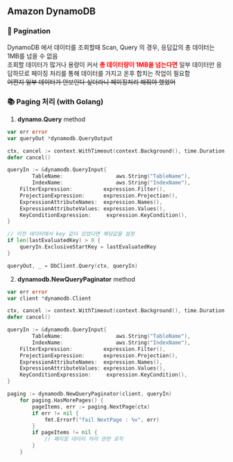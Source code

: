 ## Amazon DynamoDB

### 📖 Pagination
DynamoDB 에서 데이터를 조회할때 Scan, Query 의 경우, 응답값의 총 데이터는 1MB를 넘을 수 없음 <br/>
조회할 데이터가 많거나 용량이 커서 **<span style="color: red;">총 데이터량이 1MB을 넘는다면</span>** 일부 데이터만 응답하므로 페이징 처리를 통해 데이터를 가지고 온후 합치는 작업이 필요함 <br/>
~~어쩐지 일부 데이터가 안보인다 싶더라니 페이징처리 해줘야 했었어~~

### 📚 Paging 처리 (with Golang)
1. **dynamo.Query** method
``` go
var err error
var queryOut *dynamodb.QueryOutput

ctx, cancel := context.WithTimeout(context.Background(), time.Duration(5)*time.Second)
defer cancel()

queryIn := &dynamodb.QueryInput{
        TableName:                 aws.String("TableName"),
        IndexName:                 aws.String("IndexName"),
	FilterExpression:          expression.Filter(),
	ProjectionExpression:      expression.Projection(),
	ExpressionAttributeNames:  expression.Names(),
	ExpressionAttributeValues: expression.Values(),
	KeyConditionExpression:     expression.KeyCondition(),
}

// 이전 데이터에서 key 값이 있었다면 해당값을 설정
if len(lastEvaluatedKey) > 0 {
	queryIn.ExclusiveStartKey = lastEvaluatedKey
}

queryOut, _ = DbClient.Query(ctx, queryIn)
```

2. **dynamodb.NewQueryPaginator** method
``` go
var err error
var client *dynamodb.Client

ctx, cancel := context.WithTimeout(context.Background(), time.Duration(5)*time.Second)
defer cancel()

queryIn := &dynamodb.QueryInput{
        TableName:                 aws.String("TableName"),
        IndexName:                 aws.String("IndexName"),
	FilterExpression:          expression.Filter(),
	ProjectionExpression:      expression.Projection(),
	ExpressionAttributeNames:  expression.Names(),
	ExpressionAttributeValues: expression.Values(),
	KeyConditionExpression:     expression.KeyCondition(),
}

paging := dynamodb.NewQueryPaginator(client, queryIn)
	for paging.HasMorePages() {
		pageItems, err := paging.NextPage(ctx)
		if err != nil {
			fmt.Errorf("fail NextPage : %v", err)
		}
		if pageItems != nil {
			// 페이징 데이터 처리 관련 로직
		}
	}
```
